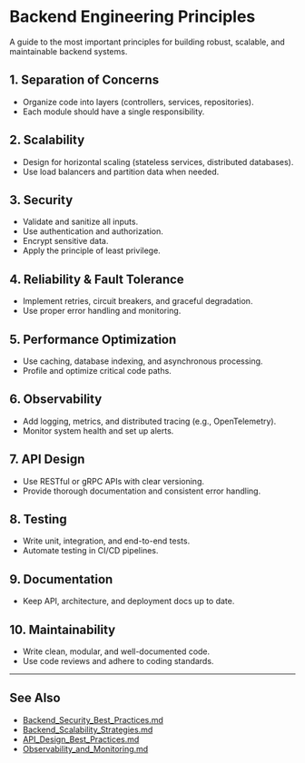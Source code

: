 # Backend Engineering Principles

A guide to the most important principles for building robust, scalable, and maintainable backend systems.

## 1. Separation of Concerns
- Organize code into layers (controllers, services, repositories).
- Each module should have a single responsibility.

## 2. Scalability
- Design for horizontal scaling (stateless services, distributed databases).
- Use load balancers and partition data when needed.

## 3. Security
- Validate and sanitize all inputs.
- Use authentication and authorization.
- Encrypt sensitive data.
- Apply the principle of least privilege.

## 4. Reliability & Fault Tolerance
- Implement retries, circuit breakers, and graceful degradation.
- Use proper error handling and monitoring.

## 5. Performance Optimization
- Use caching, database indexing, and asynchronous processing.
- Profile and optimize critical code paths.

## 6. Observability
- Add logging, metrics, and distributed tracing (e.g., OpenTelemetry).
- Monitor system health and set up alerts.

## 7. API Design
- Use RESTful or gRPC APIs with clear versioning.
- Provide thorough documentation and consistent error handling.

## 8. Testing
- Write unit, integration, and end-to-end tests.
- Automate testing in CI/CD pipelines.

## 9. Documentation
- Keep API, architecture, and deployment docs up to date.

## 10. Maintainability
- Write clean, modular, and well-documented code.
- Use code reviews and adhere to coding standards.

---

## See Also
- [Backend_Security_Best_Practices.md](Backend_Security_Best_Practices.md)
- [Backend_Scalability_Strategies.md](Backend_Scalability_Strategies.md)
- [API_Design_Best_Practices.md](API_Design_Best_Practices.md)
- [Observability_and_Monitoring.md](Observability_and_Monitoring.md)
